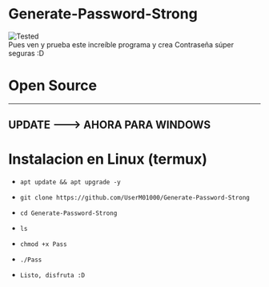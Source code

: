 # Generate-Password-Strong
![Tested]
<br>
Pues ven y prueba este increíble programa y crea 
Contraseña súper seguras :D
<br>
# Open Source
---
UPDATE ---> AHORA PARA WINDOWS
---
# Instalacion en Linux (termux)

* `apt update && apt upgrade -y`

* `git clone https://github.com/UserM01000/Generate-Password-Strong`

* `cd Generate-Password-Strong`

* `ls`

* `chmod +x Pass`

* `./Pass`

* `Listo, disfruta :D`

<!-- XD -->
[tested]:https://img.shields.io/badge/Tested%3A-Windows%20%26%20Termux-blue
